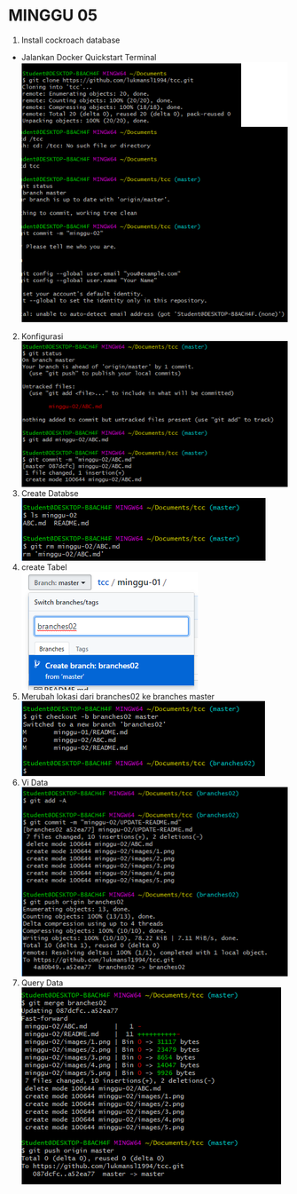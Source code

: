 # MINGGU 05  

1. Install cockroach database  
* Jalankan Docker Quickstart Terminal
![5](images/1.png)  
2. Konfigurasi    
![2](images/2.PNG)
3. Create Databse   
![2](images/3.png)  
4. create Tabel   
![2](images/4.png)  
5. Merubah lokasi dari branches02 ke branches master  
![2](images/5.png)
6. Vi Data   
![2](images/6.png)    
7. Query Data  
![2](images/7.png)  
